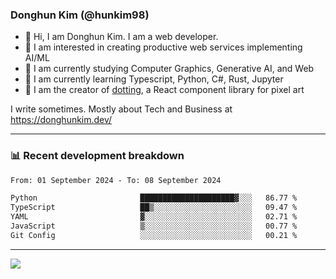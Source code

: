 ### Donghun Kim (@hunkim98)

- 👋 Hi, I am Donghun Kim. I am a web developer. 
- 🤔 I am interested in creating productive web services implementing AI/ML
- 🔭 I am currently studying Computer Graphics, Generative AI, and Web 
- 🌱 I am currently learning Typescript, Python, C#, Rust, Jupyter
- 🎨 I am the creator of [dotting](https://github.com/hunkim98/dotting), a React component library for pixel art

I write sometimes. Mostly about Tech and Business at https://donghunkim.dev/

---
### 📊 Recent development breakdown
<!--START_SECTION:waka-->

```txt
From: 01 September 2024 - To: 08 September 2024

Python                       █████████████████████▓░░░   86.77 %
TypeScript                   ██▒░░░░░░░░░░░░░░░░░░░░░░   09.47 %
YAML                         ▓░░░░░░░░░░░░░░░░░░░░░░░░   02.71 %
JavaScript                   ▒░░░░░░░░░░░░░░░░░░░░░░░░   00.77 %
Git Config                   ░░░░░░░░░░░░░░░░░░░░░░░░░   00.21 %
```

<!--END_SECTION:waka-->
---

<!-- <div align='center'> -->
  <img align="center" src="https://github-readme-stats.vercel.app/api?username=hunkim98&theme=dark&show_icons=true"/>
<!-- </div> -->
<!--
**hunkim98/hunkim98** is a ✨ _special_ ✨ repository because its `README.md` (this file) appears on your GitHub profile.

Here are some ideas to get you started:

- 🔭 I’m currently working on ...
- 🌱 I’m currently learning ...
- 👯 I’m looking to collaborate on ...
- 🤔 I’m looking for help with ...
- 💬 Ask me about ...
- 📫 How to reach me: ...
- 😄 Pronouns: ...
- ⚡ Fun fact: ...
-->
